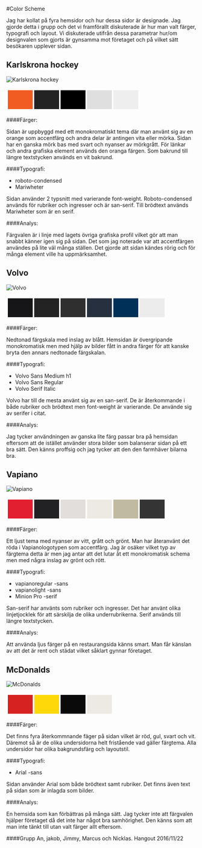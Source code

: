 #Color Scheme

Jag har kollat på fyra hemsidor och hur dessa sidor är designade. Jag gjorde detta i grupp och det vi framförallt diskuterade är hur man valt färger, typografi och layout. Vi diskuterade utifrån dessa parametrar hur/om designvalen som gjorts är gynsamma mot företaget och på vilket sätt besökaren upplever sidan.

Karlskrona hockey
------------------------
![Karlskrona hockey](img/analys/khk.jpg)

<table style="border-spacing: 4px; border-collapse: separate">
<tbody><tr>
<td style="height: 50px; width: 50px; background-color: #F15C23">
</td><td style="height: 50px; width: 50px; background-color: #232323">
</td><td style="height: 50px; width: 50px; background-color: #000000">
</td><td style="height: 50px; width: 50px; background-color: #DFDFDF">
</td><td style="height: 50px; width: 50px; background-color: #EEEEEE">
</td></tr>
</tbody></table>

####Färger:

Sidan är uppbyggd med ett monokromatiskt tema där man använt sig av en orange som accentfärg och andra delar är antingen vita eller mörka.
Sidan har en ganska mörk bas med svart och nyanser av mörkgrått. För länkar och andra grafiska element används den oranga färgen. Som bakrund till längre textstycken används en vit bakrund.


####Typografi:

- roboto-condensed
- Mariwheter

Sidan använder 2 typsnitt med varierande font-weight. Roboto-condensed används för rubriker och ingresser och är san-serif. Till brödtext används Mariwheter som är en serif.


####Analys:

Färgvalen är i linje med lagets övriga grafiska profil vilket gör att man snabbt känner igen sig på sidan. Det som jag noterade var att accentfärgen användes på lite väl många ställen. Det gjorde att sidan kändes rörig och för många element ville ha uppmärksamhet.





Volvo
------------------------
![Volvo](img/analys/volvo.jpg)
<table style="border-spacing: 4px; border-collapse: separate">
<tbody><tr>
<td style="height: 50px; width: 50px; background-color: #161618">
</td><td style="height: 50px; width: 50px; background-color: #232323">
</td><td style="height: 50px; width: 50px; background-color: #2F2F2F">
</td><td style="height: 50px; width: 50px; background-color: #27303E">
</td><td style="height: 50px; width: 50px; background-color: #003057">
</td><td style="height: 50px; width: 50px; background-color: #ECECEC">
</td></tr>
</tbody></table>

####Färger:

Nedtonad färgskala med inslag av blått. Hemsidan är övergripande monokromatisk men med hjälp av bilder fått in andra färger för att kanske bryta den annars nedtonade färgskalan.


####Typografi:

- Volvo Sans Medium h1
- Volvo Sans Regular
- Volvo Serif Italic

Volvo har till de mesta använt sig av en san-serif. De är återkommande i både rubriker och brödtext men font-weight är varierande. De använde sig av serifer i citat.


####Analys:

Jag tycker användningen av ganska lite färg passar bra på hemsidan eftersom att de istället använder stora bilder som balanserar sidan på ett bra sätt. Den känns proffsig och jag tycker att den den farmhäver bilarna bra.



Vapiano
------------------------
![Vapiano](img/analys/vapiano.jpg)
<table style="border-spacing: 4px; border-collapse: separate">
<tbody><tr>
<td style="height: 50px; width: 50px; background-color: #E21F30">
</td><td style="height: 50px; width: 50px; background-color: #222224">
</td><td style="height: 50px; width: 50px; background-color: #E1DEDB">
</td><td style="height: 50px; width: 50px; background-color: #ECEAE3">
</td><td style="height: 50px; width: 50px; background-color: #C0BAA2">
</td><td style="height: 50px; width: 50px; background-color: #343434">
</td></tr>
</tbody></table>


####Färger:

Ett ljust tema med nyanser av vitt, grått och grönt. Man har återanvänt det röda i Vapianologotypen som accentfärg. Jag är osäker vilket typ av färgtema detta är men jag antar att det lutar åt ett monokromatisk schema men med några inslag av grönt och rött.


####Typografi:

- vapianoregular -sans
- vapianolight -sans
- Minion Pro -serif

San-serif har använts som rubriker och ingresser. Det har använt olika linjetjocklek för att särskilja de olika underrubrikerna. Serif används till längre textstycken.


####Analys:

Att använda ljus färger på en restaurangsida känns smart. Man får känslan av att det är rent och städat vilket såklart gynnar företaget.


McDonalds
------------------------
![McDonalds](img/analys/macdonalds.jpg)
<table style="border-spacing: 4px; border-collapse: separate">
<tbody><tr>
<td style="height: 50px; width: 50px; background-color: #D62221">
</td><td style="height: 50px; width: 50px; background-color: #FFD80A">
</td><td style="height: 50px; width: 50px; background-color: #0A0A0A">
</td><td style="height: 50px; width: 50px; background-color: #ECEAE3">
</td></tr>
</tbody></table>


####Färger:

Det finns fyra återkommnande fäger på sidan vilket är röd, gul, svart och vit. Däremot så är de olika undersidorna helt fristående vad gäller färgtema. Alla undersidor har olika bakgrundsfärg och layoutstil.


####Typografi:

- Arial -sans

Sidan använder Arial som både brödtext samt rubriker. Det finns även text på sidan som är inlagda som bilder.


####Analys:

En hemsida som kan förbättras på många sätt. Jag tycker inte att färgvalen hjälper företaget då det inte har något bra samhörighet. Den känns som att man inte tänkt till utan valt färger allt eftersom.  


####Grupp
An, jakob, Jimmy, Marcus och Nicklas. Hangout 2016/11/22
